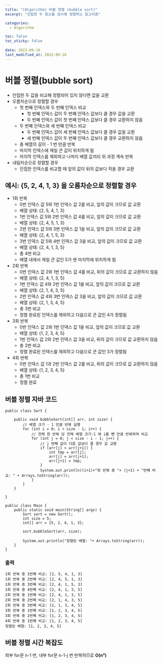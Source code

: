 ```yaml
---
title: "[Algorithm] 버블 정렬 (bubble sort)"
excerpt: "인접한 두 원소를 검사해 정렬하는 알고리즘"

categories:
  - Algorithm

toc: false
toc_sticky: false
 
date: 2022-09-16
last_modified_at: 2022-09-16
---
```


# 버블 정렬(bubble sort)

- 인접한 두 값을 비교해 정렬되어 있지 않다면 값을 교환  
- 오름차순으로 정렬할 경우  
    - 첫 번째 인덱스와 두 번째 인덱스 비교  
        - 첫 번째 인덱스 값이 두 번째 인덱스 값보다 클 경우 값을 교환  
        - 두 번째 인덱스 값이 첫 번째 인덱스 값보다 클 경우 교환하지 않음  
    - 두 번째 인덱스와 세 번째 인덱스 비교  
        - 두 번째 인덱스 값이 세 번째 인덱스 값보다 클 경우 값을 교환  
        - 세 번째 인덱스 값이 두 번째 인덱스 값보다 클 경우 교환하지 않음  
    - 총 배열의 길이 - 1 번 만큼 반복  
    - 마지막 인덱스에 제일 큰 값이 위치하게 됨  
    - 마지막 인덱스를 제외하고 나머지 배열 값끼리 위 과정 계속 반복  
- 내림차순으로 정렬할 경우  
    - 인접한 인덱스를 비교할 때 앞의 값이 뒤의 값보다 작을 경우 교환  

## 예시: {5, 2, 4, 1, 3} 을 오름차순으로 정렬할 경우

- 1회 반복  
    - 0번 인덱스 값 5와 1번 인덱스 값 2를 비교, 앞의 값이 크므로 값 교환  
    - 배열 상태: {2, 5, 4, 1, 3}  
    - 1번 인덱스 값 5와 2번 인덱스 값 4를 비교, 앞의 값이 크므로 값 교환  
    - 배열 상태: {2, 4, 5, 1, 3}  
    - 2번 인덱스 값 5와 3번 인덱스 값 1을 비교, 앞의 값이 크므로 값 교환  
    - 배열 상태: {2, 4, 1, 5, 3}  
    - 3번 인덱스 값 5와 4번 인덱스 값 3을 비교, 앞의 값이 크므로 값 교환  
    - 배열 상태: {2, 4, 1, 3, 5}  
    - 총 4번 비교  
    - 배열 내에서 제일 큰 값인 5가 맨 마지막에 위치하게 됨  
- 2회 반복  
    - 0번 인덱스 값 2와 1번 인덱스 값 4를 비교, 뒤의 값이 크므로 값 교환하지 않음  
    - 배열 상태: {2, 4, 1, 3, 5}  
    - 1번 인덱스 값 4와 2번 인덱스 값 1을 비교, 앞의 값이 크므로 값 교환  
    - 배열 상태: {2, 1, 4, 3, 5}  
    - 2번 인덱스 값 4와 3번 인덱스 값 3을 비교, 앞의 값이 크므로 값 교환  
    - 배열 상태: {2, 1, 3, 4, 5}  
    - 총 3번 비교  
    - 정렬 완료된 인덱스를 제외하고 다음으로 큰 값인 4가 정렬됨  
- 3회 반복  
    - 0번 인덱스 값 2와 1번 인덱스 값 1을 비교, 앞의 값이 크므로 값 교환  
    - 배열 상태: {1, 2, 3, 4, 5}  
    - 1번 인덱스 값 2와 2번 인덱스 값 3을 비교, 뒤의 값이 크므로 값 교환하지 않음  
    - 총 2번 비교  
    - 정렬 완료된 인덱스를 제외하고 다음으로 큰 값인 3가 정렬됨  
- 4회 반복  
    - 0번 인덱스 값 1과 2번 인덱스 값 2를 비교, 뒤의 값이 크므로 값 교환하지 않음  
    - 배열 상태: {1, 2, 3, 4, 5}  
    - 총 1번 비교  
    - 정렬 완료  

## 버블 정렬 자바 코드

```
public class Sort {

    public void bubbleSort(int[] arr, int size) {
        // 배열 크기 - 1 만큼 반복 실행
        for (int i = 0; i < size - 1; i++) {
            // 전체 한 반복 당 전체 배열 크기-1 에 i를 뺀 만큼 반복하며 비교
            for (int j = 0; j < size - i - 1; j++) {
                // j 번째 값이 다음 값보다 클 경우 값 교환
                if (arr[j] > arr[j+1]) {
                    int tmp = arr[j];
                    arr[j] = arr[j+1];
                    arr[j+1] = tmp;
                }
                System.out.println((i+1)+"회 반복 중 "+ (j+1) + "번째 비교: " + Arrays.toString(arr));
            }
        }
    }

}

public class Main {
    public static void main(String[] args) {
        Sort sort = new Sort();
        int size = 5;
        int[] arr = {5, 2, 4, 1, 3};

        sort.bubbleSort(arr, size);

        System.out.println("정렬된 배열: "+ Arrays.toString(arr));
    }
}
```

### 출력

```
1회 반복 중 1번째 비교: [2, 5, 4, 1, 3]
1회 반복 중 2번째 비교: [2, 4, 5, 1, 3]
1회 반복 중 3번째 비교: [2, 4, 1, 5, 3]
1회 반복 중 4번째 비교: [2, 4, 1, 3, 5]
2회 반복 중 1번째 비교: [2, 4, 1, 3, 5]
2회 반복 중 2번째 비교: [2, 1, 4, 3, 5]
2회 반복 중 3번째 비교: [2, 1, 3, 4, 5]
3회 반복 중 1번째 비교: [1, 2, 3, 4, 5]
3회 반복 중 2번째 비교: [1, 2, 3, 4, 5]
4회 반복 중 1번째 비교: [1, 2, 3, 4, 5]
정렬된 배열: [1, 2, 3, 4, 5]
```

## 버블 정렬 시간 복잡도

외부 for문 n-1 번, 내부 for문 n-1-j 번 반복하므로 **O(n²)**  